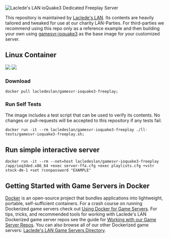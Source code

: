 ![Laclede's LAN ioQuake3 Dedicated Freeplay Server](https://raw.githubusercontent.com/LacledesLAN/gamesvr-ioquake3-freeplay/master/.misc/banner-quake3-freeplay.png "Laclede's LAN Quake3 Dedicated Freeplay Server")

This repository is maintained by [Laclede's LAN](https://lacledeslan.com). Its contents are heavily tailored and tweaked for use at our charity LAN-Parties. For third-parties we recommend using this repo only as a reference example and then building your own using [gamesvr-ioquake3](https://github.com/LacledesLAN/gamesvr-ioquake3) as the base image for your customized server.

## Linux Container

[![](https://images.microbadger.com/badges/version/lacledeslan/gamesvr-ioquake3-freeplay.svg)](https://microbadger.com/images/lacledeslan/gamesvr-ioquake3-freeplay "Get your own version badge on microbadger.com")
[![](https://images.microbadger.com/badges/image/lacledeslan/gamesvr-ioquake3-freeplay.svg)](https://microbadger.com/images/lacledeslan/gamesvr-ioquake3-freeplay "Get your own image badge on microbadger.com")

### Download

```shell
docker pull lacledeslan/gamesvr-ioquake3-freeplay;
```

### Run Self Tests

The image includes a test script that can be used to verify its contents. No changes or pull-requests will be accepted to this repository if any tests fail.

```shell
docker run -it --rm lacledeslan/gamesvr-ioquake3-freeplay ./ll-tests/gamesvr-ioquake3-freeplay.sh;
```

## Run simple interactive server

```shell
docker run -it --rm --net=host lacledeslan/gamesvr-ioquake3-freeplay /app/ioq3ded.x86_64 +exec server-ffa.cfg +exec playlists.cfg +vstr stock-dm-1 +set rconpassword "EXAMPLE"
```

## Getting Started with Game Servers in Docker

[Docker](https://docs.docker.com/) is an open-source project that bundles applications into lightweight, portable, self-sufficient containers. For a crash course on running Dockerized game servers check out [Using Docker for Game Servers](https://github.com/LacledesLAN/README.1ST/blob/master/GameServers/DockerAndGameServers.md). For tips, tricks, and recommended tools for working with Laclede's LAN Dockerized game server repos see the guide for [Working with our Game Server Repos](https://github.com/LacledesLAN/README.1ST/blob/master/GameServers/WorkingWithOurRepos.md). You can also browse all of our other Dockerized game servers: [Laclede's LAN Game Servers Directory](https://github.com/LacledesLAN/README.1ST/tree/master/GameServers).
